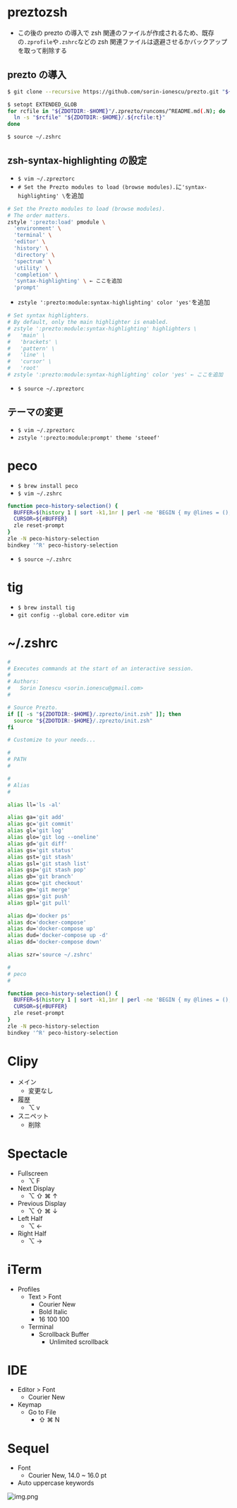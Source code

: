 # preztozsh
- この後の prezto の導入で zsh 関連のファイルが作成されるため、既存の`.zprofile`や`.zshrc`などの zsh 関連ファイルは退避させるかバックアップを取って削除する

## prezto の導入
```bash
$ git clone --recursive https://github.com/sorin-ionescu/prezto.git "${ZDOTDIR:-$HOME}/.zprezto"

$ setopt EXTENDED_GLOB
for rcfile in "${ZDOTDIR:-$HOME}"/.zprezto/runcoms/^README.md(.N); do
  ln -s "$rcfile" "${ZDOTDIR:-$HOME}/.${rcfile:t}"
done

$ source ~/.zshrc
```

## zsh-syntax-highlighting の設定
- `$ vim ~/.zpreztorc`
- `# Set the Prezto modules to load (browse modules).`に`'syntax-highlighting' \`を追加

```bash
# Set the Prezto modules to load (browse modules).
# The order matters.
zstyle ':prezto:load' pmodule \
  'environment' \
  'terminal' \
  'editor' \
  'history' \
  'directory' \
  'spectrum' \
  'utility' \
  'completion' \
  'syntax-highlighting' \ ← ここを追加
  'prompt'
```
- `zstyle ':prezto:module:syntax-highlighting' color 'yes'`を追加

```bash
# Set syntax highlighters.
# By default, only the main highlighter is enabled.
# zstyle ':prezto:module:syntax-highlighting' highlighters \
#   'main' \
#   'brackets' \
#   'pattern' \
#   'line' \
#   'cursor' \
#   'root'
# zstyle ':prezto:module:syntax-highlighting' color 'yes' ← ここを追加
```
- `$ source ~/.zpreztorc`

## テーマの変更
- `$ vim ~/.zpreztorc`
- `zstyle ':prezto:module:prompt' theme 'steeef'`

# peco
- `$ brew install peco`
- `$ vim ~/.zshrc`

```bash
function peco-history-selection() {
  BUFFER=$(history 1 | sort -k1,1nr | perl -ne 'BEGIN { my @lines = (); } s/^\s*\d+\*?\s*//; $in=$_; if (!(grep {$in eq $_} @lines)) { push(@lines, $in); print $in; }' | peco --query "$LBUFFER")
  CURSOR=${#BUFFER}
  zle reset-prompt
}
zle -N peco-history-selection
bindkey '^R' peco-history-selection
```
- `$ source ~/.zshrc`

# tig
- `$ brew install tig`
- `git config --global core.editor vim`

# ~/.zshrc
```bash
#
# Executes commands at the start of an interactive session.
#
# Authors:
#   Sorin Ionescu <sorin.ionescu@gmail.com>
#

# Source Prezto.
if [[ -s "${ZDOTDIR:-$HOME}/.zprezto/init.zsh" ]]; then
  source "${ZDOTDIR:-$HOME}/.zprezto/init.zsh"
fi

# Customize to your needs...

#
# PATH
#

#
# Alias
#

alias ll='ls -al'

alias ga='git add'
alias gc='git commit'
alias gl='git log'
alias glo='git log --oneline'
alias gd='git diff'
alias gs='git status'
alias gst='git stash'
alias gsl='git stash list'
alias gsp='git stash pop'
alias gb='git branch'
alias gco='git checkout'
alias gm='git merge'
alias gps='git push'
alias gpl='git pull'

alias dp='docker ps'
alias dc='docker-compose'
alias du='docker-compose up'
alias dud='docker-compose up -d'
alias dd='docker-compose down'

alias szr='source ~/.zshrc'

#
# peco
#

function peco-history-selection() {
  BUFFER=$(history 1 | sort -k1,1nr | perl -ne 'BEGIN { my @lines = (); } s/^\s*\d+\*?\s*//; $in=$_; if (!(grep {$in eq $_} @lines)) { push(@lines, $in); print $in; }' | peco --query "$LBUFFER")
  CURSOR=${#BUFFER}
  zle reset-prompt
}
zle -N peco-history-selection
bindkey '^R' peco-history-selection
```

# Clipy
- メイン
  - 変更なし
- 履歴
  - ⌥ v
- スニペット
  - 削除

# Spectacle
- Fullscreen
  - ⌥ F
- Next Display
  - ⌥ ⇧ ⌘ ↑
- Previous Display
  - ⌥ ⇧ ⌘ ↓
- Left Half
  - ⌥ ←
- Right Half
  - ⌥ →

# iTerm
- Profiles
  - Text > Font
    - Courier New
    - Bold Italic
    - 16 100 100
  - Terminal
    - Scrollback Buffer
      - Unlimited scrollback

# IDE
- Editor > Font
  - Courier New
- Keymap
  - Go to File
    - ⇧ ⌘ N

# Sequel
- Font
  - Courier New, 14.0 ~ 16.0 pt
- Auto uppercase keywords

![img.png](img.png)